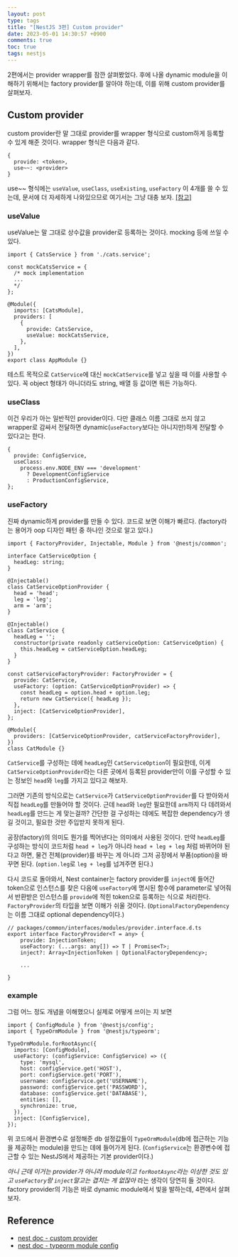 ```yaml
---
layout: post
type: tags
title: "[NestJS 3편] Custom provider"
date: 2023-05-01 14:30:57 +0900
comments: true
toc: true
tags: nestjs
---
```



2편에서는 provider wrapper를 잠깐 살펴봤었다. 후에 나올 dynamic module을 이해하기 위해서는 factory provider를 알아야 하는데, 이를 위해 custom provider를 살펴보자.

## Custom provider

custom provider란 말 그대로 provider를 wrapper 형식으로 custom하게 등록할 수 있게 해준 것이다. wrapper 형식은 다음과 같다.

```tsx
{
  provide: <token>,
  use~~: <provider> 
}
```

use~~ 형식에는 `useValue`, `useClass`, `useExisting`, `useFactory` 이 4개를 쓸 수 있는데, 문서에 더 자세하게 나와있으므로 여기서는 그냥 대충 보자. [[참고]](https://docs.nestjs.com/fundamentals/custom-providers)

### useValue

useValue는 말 그대로 상수값을 provider로 등록하는 것이다. mocking 등에 쓰일 수 있다.

```tsx
import { CatsService } from './cats.service';

const mockCatsService = {
  /* mock implementation
  ...
  */
};

@Module({
  imports: [CatsModule],
  providers: [
    {
      provide: CatsService,
      useValue: mockCatsService,
    },
  ],
})
export class AppModule {}
```

테스트 목적으로 `CatService`에 대신 `mockCatService`를 넣고 싶을 때 이를 사용할 수 있다. 꼭 object 형태가 아니더라도 string, 배열 등 값이면 뭐든 가능하다.

### useClass

이건 우리가 아는 일반적인 provider이다. 다만 클래스 이름 그대로 쓰지 않고 wrapper로 감싸서 전달하면 dynamic(`useFactory`보다는 아니지만)하게 전달할 수 있다고는 한다.

```tsx
{
  provide: ConfigService,
  useClass:
    process.env.NODE_ENV === 'development'
      ? DevelopmentConfigService
      : ProductionConfigService,
};
```

### useFactory

진짜 dynamic하게 provider를 만들 수 있다. 코드로 보면 이해가 빠르다. (factory라는 용어가 oop 디자인 패턴 중 하나인 것으로 알고 있다.)

```tsx
import { FactoryProvider, Injectable, Module } from '@nestjs/common';

interface CatServiceOption {
  headLeg: string;
}

@Injectable()
class CatServiceOptionProvider {
  head = 'head';
  leg = 'leg';
  arm = 'arm';
}

@Injectable()
class CatService {
  headLeg = '';
  constructor(private readonly catServiceOption: CatServiceOption) {
    this.headLeg = catServiceOption.headLeg;
  }
}

const catServiceFactoryProvider: FactoryProvider = {
  provide: CatService,
  useFactory: (option: CatServiceOptionProvider) => {
    const headLeg = option.head + option.leg;
    return new CatService({ headLeg });
  },
  inject: [CatServiceOptionProvider],
};

@Module({
  providers: [CatServiceOptionProvider, catServiceFactoryProvider],
})
class CatModule {}
```



`CatService`를 구성하는 데에 `headLeg`인 `CatServiceOption`이 필요한데, 이게 `CatServiceOptionProvider`라는 다른 곳에서 등록된 provider만이 이를 구성할 수 있는 정보인 `head`와 `leg`를 가지고 있다고 해보자.

그러면 기존의 방식으로는 `CatService`가 `CatServiceOptionProvider`를 다 받아와서 직접 `headLeg`를 만들어야 할 것이다. 근데 `head`와 `leg`만 필요한데 `arm`까지 다 데려와서 `headLeg`를 만드는 게 맞는걸까? 간단한 걸 구성하는 데에도 복잡한 dependency가 생길 것이고, 필요한 것만 주입받지 못하게 된다.

공장(factory)의 의미도 뭔가를 찍어낸다는 의미에서 사용된 것이다. 만약 `headLeg`를 구성하는 방식이 코드처럼 `head + leg`가 아니라 `head + leg + leg` 처럼 바뀌어야 된다고 하면, 물건 전체(provider)를 바꾸는 게 아니라 그저 공장에서 부품(option)을 바꾸면 된다. (`option.leg`로 `leg + leg`를 넘겨주면 된다.)

다시 코드로 돌아와서, Nest container는 factory provider를 `inject`에 들어간 token으로 인스턴스를 찾은 다음에 `useFactory`에 명시된 함수에 parameter로 넣어줘서 반환받은 인스턴스를 `provide`에 적힌 token으로 등록하는 식으로 처리한다. `FactoryProvider`의 타입을 보면 이해가 쉬울 것이다. (`OptionalFactoryDependency`는 이름 그대로 optional dependency이다.)

```tsx
// packages/common/interfaces/modules/provider.interface.d.ts
export interface FactoryProvider<T = any> {
    provide: InjectionToken;
    useFactory: (...args: any[]) => T | Promise<T>;
    inject?: Array<InjectionToken | OptionalFactoryDependency>;

    ...

}
```

### example

그럼 어느 정도 개념을 이해했으니 실제로 어떻게 쓰이는 지 보면

```tsx
import { ConfigModule } from '@nestjs/config';
import { TypeOrmModule } from '@nestjs/typeorm';

TypeOrmModule.forRootAsync({
  imports: [ConfigModule],
  useFactory: (configService: ConfigService) => ({
    type: 'mysql',
    host: configService.get('HOST'),
    port: configService.get('PORT'),
    username: configService.get('USERNAME'),
    password: configService.get('PASSWORD'),
    database: configService.get('DATABASE'),
    entities: [],
    synchronize: true,
  }),
  inject: [ConfigService],
});
```

위 코드에서 환경변수로 설정해준 db 설정값들이 `TypeOrmModule`(db에 접근하는 기능을 제공하는 module)을 만드는 데에 들어가게 된다. (`ConfigService`는 환경변수에 접근할 수 있는 NestJS에서 제공하는 기본 provider이다.)

*아니 근데 이거는 provider가 아니라 module이고 `forRootAsync`라는 이상한 것도 있고 `useFactory`랑 `inject`말고는 겹치는 게 없잖아* 라는 생각이 당연히 들 것이다. factory provider의 기능은 바로 dynamic module에서 빛을 발하는데, 4편에서 살펴보자.

## Reference

- [nest doc - custom provider](https://docs.nestjs.com/fundamentals/custom-providers)
- [nest doc - typeorm module config](https://docs.nestjs.com/techniques/database#async-configuration)
